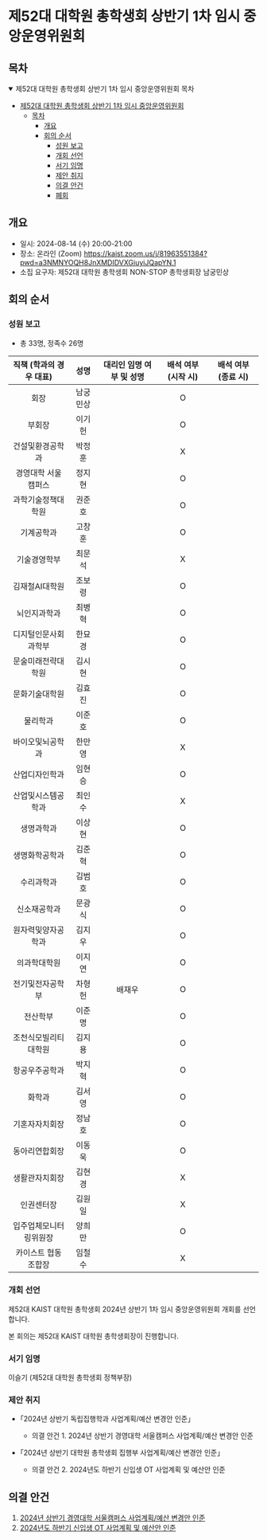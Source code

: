 제52대 대학원 총학생회 상반기 1차 임시 중앙운영위원회 
===

## 목차

<details open>
<summary>제52대 대학원 총학생회 상반기 1차 임시 중앙운영위원회 목차</summary>

- [제52대 대학원 총학생회 상반기 1차 임시 중앙운영위원회](#제52대-대학원-총학생회-상반기-1차-임시-중앙운영위원회)
  - [목차](#목차)
	- [개요](#개요)
	- [회의 순서](#회의-순서)
		- [성원 보고](#성원-보고)
		- [개회 선언](#개회-선언)
		- [서기 임명](#서기-임명)
 		- [제안 취지](#제안-취지)
		- [의결 안건](#의결-안건)
		- [폐회](#폐회)
</details>

## 개요

- 일시: 2024-08-14 (수) 20:00-21:00
- 장소: 온라인 (Zoom) https://kaist.zoom.us/j/81963551384?pwd=a3NMNYOQH8JnXMDIDVXGiuyiJQapYN.1
- 소집 요구자: 제52대 대학원 총학생회 NON-STOP 총학생회장 남궁민상

## 회의 순서
### 성원 보고
- 총 33명, 정족수 26명

| 직책 (학과의 경우 대표) | 성명 | 대리인 임명 여부 및 성명 | 배석 여부 (시작 시) | 배석 여부 (종료 시) |
|:---:|:---:|:---:|:---:|:---:|
| 회장 | 남궁민상 |   |  O |   |
| 부회장 | 이기헌 |   |  O |   |
| 건설및환경공학과 | 박정훈 |   | X  |   |
| 경영대학 서울캠퍼스 | 정지현 |   |  O |   |
| 과학기술정책대학원 | 권준호 |   |  O |   |
| 기계공학과 | 고창훈 |   |  O |   |
| 기술경영학부 | 최문석 |   | X  |   |
| 김재철AI대학원 | 조보령 |   | O  |   |
| 뇌인지과학과 | 최병혁 |   |  O |   |
| 디지털인문사회과학부 | 한묘경 |   | O  |   |
| 문술미래전략대학원 | 김시현 |   | O  |   |
| 문화기술대학원 | 김효진 |   | O  |   |
| 물리학과 | 이준호 |   | O  |   |
| 바이오및뇌공학과 | 한만영 |   | X  |   |
| 산업디자인학과 | 임현승 |   |  O |   |
| 산업및시스템공학과 | 최인수 |   | X  |   |
| 생명과학과 | 이상현 |   |  O |   |
| 생명화학공학과 | 김준혁 |   | O  |   |
| 수리과학과 | 김범호 |   |  O |   |
| 신소재공학과 | 문광식 |   |  O |   |
| 원자력및양자공학과 | 김지우 |   | O  |   |
| 의과학대학원 | 이지연 |   | O  |   | 
| 전기및전자공학부 | 차형헌 | 배재우 | O  |   |
| 전산학부 | 이준명 |   |  O |   |
| 조천식모빌리티대학원 | 김지용 |   |  O |   |
| 항공우주공학과 | 박지혁 |   |  O |   | 
| 화학과 | 김서영 |   | O  |   |
| 기혼자자치회장 | 정남호 |   | O  |   |
| 동아리연합회장 | 이동욱 |   |  O |   |
| 생활관자치회장 | 김현경 |   |  X |   |
| 인권센터장 | 김원일 |   | X  |   |
| 입주업체모니터링위원장 | 양희만 |   |  O |   |
| 카이스트 협동조합장 | 임철수 |   | X  |   |

### 개회 선언
제52대 KAIST 대학원 총학생회 2024년 상반기 1차 임시 중앙운영위원회 개회를 선언합니다. 

본 회의는 제52대 KAIST 대학원 총학생회장이 진행합니다.

### 서기 임명
이슬기 (제52대 대학원 총학생회 정책부장) 

### 제안 취지
    
- ｢2024년 상반기 독립집행학과 사업계획/예산 변경안 인준｣
    - 의결 안건 1. 2024년 상반기 경영대학 서울캠퍼스 사업계획/예산 변경안 인준

- ｢2024년 상반기 대학원 총학생회 집행부 사업계획/예산 변경안 인준｣
    - 의결 안건 2. 2024년도 하반기 신입생 OT 사업계획 및 예산안 인준

## 의결 안건

1. [2024년 상반기 경영대학 서울캠퍼스 사업계획/예산 변경안 인준](의결안건/의결1.md) 
2. [2024년도 하반기 신입생 OT 사업계획 및 예산안 인준](의결안건/하반기_새내기OT.md)
